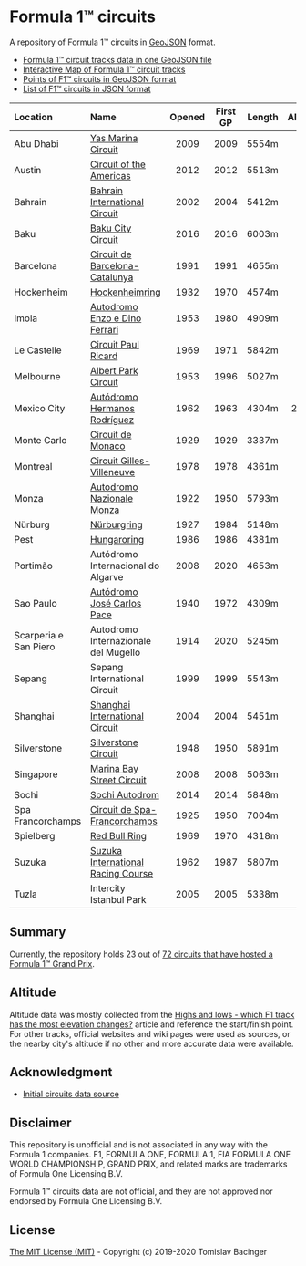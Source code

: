 # Formula 1™ circuits

A repository of Formula 1™ circuits in [GeoJSON](http://geojson.org/) format.

* [Formula 1™ circuit tracks data in one GeoJSON file](f1-circuits.geojson)
* [Interactive Map of Formula 1™ circuit tracks](https://svemir.co/f1/)
* [Points of F1™ circuits in GeoJSON format](f1-locations.geojson)
* [List of F1™ circuits in JSON format](f1-locations.json)

| Location | Name | Opened | First GP | Length | Altitude |
|:---|:---|:---:|:---:|---:|---:|
| Abu Dhabi | [Yas Marina Circuit](circuits/ae-2009.geojson) | 2009 | 2009 | 5554m | 9m |
| Austin | [Circuit of the Americas](circuits/us-2012.geojson) | 2012 | 2012 | 5513m | 130m |
| Bahrain | [Bahrain International Circuit](circuits/bh-2002.geojson) | 2002 | 2004 | 5412m | -16m |
| Baku | [Baku City Circuit](circuits/az-2016.geojson) | 2016 | 2016 | 6003m | -25m |
| Barcelona | [Circuit de Barcelona-Catalunya](circuits/es-1991.geojson) | 1991 | 1991 | 4655m | 165m |
| Hockenheim | [Hockenheimring](circuits/de-1932.geojson) | 1932 | 1970 | 4574m | 148m |
| Imola | [Autodromo Enzo e Dino Ferrari](circuits/it-1953.geojson) | 1953 | 1980 | 4909m | 47m |
| Le Castelle | [Circuit Paul Ricard](circuits/fr-1969.geojson) | 1969 | 1971 | 5842m | 408m |
| Melbourne | [Albert Park Circuit](circuits/au-1953.geojson) | 1953 | 1996 | 5027m | 10m |
| Mexico City | [Autódromo Hermanos Rodríguez](circuits/mx-1962.geojson) | 1962 | 1963 | 4304m | 2232m |
| Monte Carlo | [Circuit de Monaco](circuits/mc-1929.geojson) | 1929 | 1929 | 3337m | 47m |
| Montreal | [Circuit Gilles-Villeneuve](circuits/ca-1978.geojson) | 1978 | 1978 | 4361m | 13m |
| Monza | [Autodromo Nazionale Monza](circuits/it-1922.geojson) | 1922 | 1950 | 5793m | 142m |
| Nürburg | [Nürburgring](circuits/de-1927.geojson) | 1927 | 1984 | 5148m | 627m |
| Pest | [Hungaroring](circuits/hu-1986.geojson) | 1986 | 1986 | 4381m | 239m |
| Portimão | Autódromo Internacional do Algarve | 2008 | 2020 | 4653m | 44m |
| Sao Paulo | [Autódromo José Carlos Pace](circuits/br-1940.geojson) | 1940 | 1972 | 4309m | 765m |
| Scarperia e San Piero | Autodromo Internazionale del Mugello | 1914 | 2020 | 5245m | 292m |
| Sepang | Sepang International Circuit | 1999 | 1999 | 5543m | 39m |
| Shanghai | [Shanghai International Circuit](circuits/cn-2004.geojson) | 2004 | 2004 | 5451m | 14m |
| Silverstone | [Silverstone Circuit](circuits/gb-1948.geojson) | 1948 | 1950 | 5891m | 196m |
| Singapore | [Marina Bay Street Circuit](circuits/sg-2008.geojson) | 2008 | 2008 | 5063m | 18m | 
| Sochi | [Sochi Autodrom](circuits/ru-2014.geojson) | 2014 | 2014 | 5848m | 23m |
| Spa Francorchamps | [Circuit de Spa-Francorchamps](circuits/be-1925.geojson) | 1925 | 1950 | 7004m | 413m |
| Spielberg | [Red Bull Ring](circuits/at-1969.geojson) | 1969 | 1970 | 4318m | 721m |
| Suzuka | [Suzuka International Racing Course](circuits/jp-1962.geojson) | 1962 | 1987 | 5807m | 60m |
| Tuzla | Intercity Istanbul Park | 2005 | 2005 | 5338m | 150m |

## Summary

Currently, the repository holds 23 out of [72 circuits that have hosted a Formula 1™ Grand Prix](https://en.wikipedia.org/wiki/List_of_Formula_One_circuits).

## Altitude

Altitude data was mostly collected from the [Highs and lows - which F1 track has the most elevation changes?](https://www.formula1.com/en/latest/features/2016/10/highs-and-lows---which-f1-track-has-the-most-elevation-changes-.html) article and reference the start/finish point. For other tracks, official websites and wiki pages were used as sources, or the nearby city's altitude if no other and more accurate data were available.

## Acknowledgment

* [Initial circuits data source](https://www.google.com/maps/d/u/0/viewer?mid=1nv6ugq4H67CSzKUauW92-pPstYw&ll=-37.84579005412956%2C144.96881158570557&z=16)

## Disclaimer

This repository is unofficial and is not associated in any way with the Formula 1 companies. F1, FORMULA ONE, FORMULA 1, FIA FORMULA ONE WORLD CHAMPIONSHIP, GRAND PRIX, and related marks are trademarks of Formula One Licensing B.V. 

Formula 1™ circuits data are not official, and they are not approved nor endorsed by Formula One Licensing B.V.

## License

[The MIT License (MIT)](LICENSE.md) - Copyright (c) 2019-2020 Tomislav Bacinger